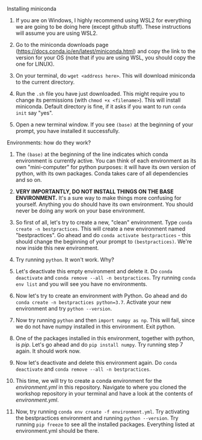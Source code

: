 Installing miniconda

1.  If you are on Windows, I highly recommend using WSL2 for everything
    we are going to be doing here (except github stuff). These
    instructions will assume you are using WSL2.

2.  Go to the miniconda downloads page
    (<https://docs.conda.io/en/latest/miniconda.html>) and copy the link
    to the version for your OS (note that if you are using WSL, you
    should copy the one for LINUX).

3.  On your terminal, do `wget <address here>`. This will download
    miniconda to the current directory.

4.  Run the `.sh` file you have just downloaded. This might require
    you to change its permissions (with `chmod +x <filename>`). This
    will install miniconda. Default directory is fine, if it asks if you
    want to run `conda init` say "yes".

5.  Open a new terminal window. If you see `(base)` at the beginning of
    your prompt, you have installed it successfully.

Environments: how do they work?

1.  The `(base)` at the beginning of the line indicates which conda
    environment is currently active. You can think of each environment
    as its own "mini-computer" for python purposes: it will have its own
    version of python, with its own packages. Conda takes care of all
    dependencies and so on.

2.  **VERY IMPORTANTLY, DO NOT INSTALL THINGS ON THE BASE ENVIRONMENT.**
    It's a sure way to make things more confusing for yourself. Anything
    you do should have its own environment. You should never be doing
    any work on your base environment.

3.  So first of all, let's try to create a new, "clean" environment.
    Type `conda create -n bestpractices`. This will create a new
    environment named "bestpractices". Go ahead and do `conda activate
    bestpractices` - this should change the beginning of your prompt
    to `(bestpractices)`. We're now inside this new environment.

4.  Try running `python`. It won't work. Why?

5.  Let's deactivate this empty environment and delete it. Do `conda
    deactivate` and `conda remove --all -n bestpractices`. Try running
    `conda env list` and you will see you have no environments.

6.  Now let's try to create an environment *with* Python. Go ahead and
    do `conda create -n bestpractices python=3.7`. Activate your new
    environment and try `python --version`.

7.  Now try running `python` and then `import numpy as np`. This
    will fail, since we do not have numpy installed in this environment.
    Exit python.

8.  One of the packages installed in this environment, together with
    python, is *pip*. Let's go ahead and do `pip install numpy`. Try
    running step 7 again. It should work now.

9.  Now let's deactivate and delete this environment again. Do 
    `conda deactivate` and `conda remove --all -n bestpractices`.

10. This time, we will try to create a conda environment for the
    *environment.yml* in this repository. Navigate to where you cloned
    the workshop repository in your terminal and have a look at the
    contents of *environment.yml*. 

11. Now, try running `conda env create -f environment.yml`. Try
    activating the bestpractices environment and running 
    `python --version`. Try running `pip freeze` to see all the installed 
    packages. Everything listed at environment.yml should be there. 
